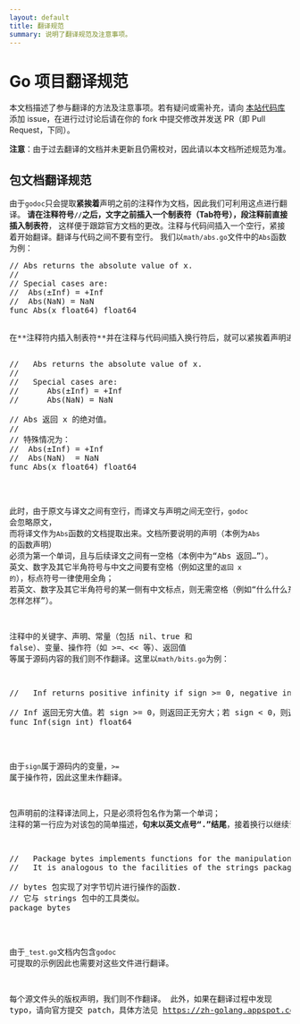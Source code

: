 ```yaml
---
layout: default
title: 翻译规范
summary: 说明了翻译规范及注意事项。
---
```


# Go 项目翻译规范
本文档描述了参与翻译的方法及注意事项。若有疑问或需补充，请向
[本站代码库](https://github.com/Go-zh/go-zh.github.io)
添加 issue，在进行过讨论后请在你的 fork 中提交修改并发送 PR（即 Pull Request，下同）。

**注意**：由于过去翻译的文档并未更新且仍需校对，因此请以本文档所述规范为准。
<!--
TODO(OlingCat): 把下面这坨东西拆成细条配上例子。
-->
## 包文档翻译规范
由于`godoc`只会提取**紧挨着**声明之前的注释作为文档，因此我们可利用这点进行翻译。
**请在注释符号`//`之后，文字之前插入一个制表符（Tab符号），段注释前直接插入制表符**，
这样便于跟踪官方文档的更改。注释与代码间插入一个空行，紧接着开始翻译。翻译与代码之间不要有空行。
我们以`math/abs.go`文件中的`Abs`函数为例：

<pre>
// Abs returns the absolute value of x.
//
// Special cases are:
//	Abs(±Inf) = +Inf
//	Abs(NaN) = NaN
func Abs(x float64) float64
<pre>

在**注释符内插入制表符**并在注释与代码间插入换行符后，就可以紧挨着声明进行翻译了：

<pre>
//	 Abs returns the absolute value of x.
//
//	 Special cases are:
//		Abs(±Inf) = +Inf
//		Abs(NaN) = NaN

// Abs 返回 x 的绝对值。
//
// 特殊情况为：
//	Abs(±Inf) = +Inf
//	Abs(NaN)  = NaN
func Abs(x float64) float64
</pre>

此时，由于原文与译文之间有空行，而译文与声明之间无空行，`godoc` 会忽略原文，
而将译文作为`Abs`函数的文档提取出来。文档所要说明的声明（本例为`Abs`的函数声明）
必须为第一个单词，且与后续译文之间有一空格（本例中为“Abs 返回…”）。
英文、数字及其它半角符号与中文之间要有空格（例如这里的`返回 x 的`），标点符号一律使用全角；
若英文、数字及其它半角符号的某一侧有中文标点，则无需空格（例如“什么什么东西，x 怎样怎样”）。

注释中的关键字、声明、常量（包括 nil、true 和 false）、变量、操作符（如 >=、<< 等）、返回值
等属于源码内容的我们则不作翻译。这里以`math/bits.go`为例：

<pre>
//	 Inf returns positive infinity if sign >= 0, negative infinity if sign < 0.

// Inf 返回无穷大值。若 sign >= 0，则返回正无穷大；若 sign < 0，则返回负无穷大。
func Inf(sign int) float64
</pre>

由于`sign`属于源码内的变量，`>=` 属于操作符，因此这里未作翻译。

包声明前的注释译法同上，只是必须将包名作为第一个单词；
注释的第一行应为对该包的简单描述，**句末以英文点号“.”结尾**，接着换行以继续详情的翻译。如：

<pre>
//	 Package bytes implements functions for the manipulation of byte slices.
//	 It is analogous to the facilities of the strings package.

// bytes 包实现了对字节切片进行操作的函数.
// 它与 strings 包中的工具类似。
package bytes
</pre>

由于`_test.go`文档内包含`godoc` 可提取的示例因此也需要对这些文件进行翻译。

每个源文件头的版权声明，我们则不作翻译。
此外，如果在翻译过程中发现 typo，请向官方提交 patch，具体方法见
https://zh-golang.appspot.com/doc/contribute.html

